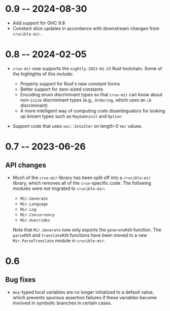 # 0.9 -- 2024-08-30

* Add support for GHC 9.8
* Constant slice updates in accordance with downstream changes from `crucible-mir`.

# 0.8 -- 2024-02-05

* `crux-mir` now supports the `nightly-2023-01-23` Rust toolchain. Some of the
   highlights of this include:

  * Properly support for Rust's new constant forms
  * Better support for zero-sized constants
  * Encoding enum discriminant types so that `crux-mir` can know about
    non-`isize` discriminant types (e.g., `Ordering`, which uses an `i8`
    discriminant)
  * A more intelligent way of computing crate disambiguators for looking up
    known types such as `MaybeUninit` and `Option`
* Support code that uses `vec::IntoIter` on length-0 `Vec` values.

# 0.7 -- 2023-06-26

## API changes

* Much of the `crux-mir` library has been split off into a `crucible-mir`
  library, which removes all of the `crux`-specific code. The following modules
  were _not_ migrated to `crucible-mir`:

  * `Mir.Generate`
  * `Mir.Language`
  * `Mir.Log`
  * `Mir.Concurrency`
  * `Mir.Overrides`

  Note that `Mir.Generate` now only exports the `generateMIR` function. The
  `parseMIR` and `translateMIR` functions have been moved to a new
  `Mir.ParseTranslate` module in `crucible-mir`.

# 0.6

## Bug fixes

* `Any`-typed local variables are no longer initialized to a default value,
  which prevents spurious assertion failures if these variables become involved
  in symbolic branches in certain cases.

